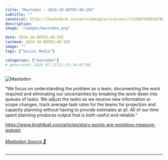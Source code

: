 ```yaml
---
title: "Mastodon - 2024-10-08T03:48:19Z"
subtitle: ""
canonical: https://hachyderm.io/users/mweagle/statuses/113269755052478602
description:
image: "/images/mastodon.png"

date: 2024-10-08T03:48:19Z
lastmod: 2024-10-08T03:48:19Z
image: ""
tags: ["Social Media"]

categories: ["mastodon"]
# generated: 2025-07-21T21:15:38-07:00
---
```

![Mastodon](/images/mastodon.png)

<p>“We focus on understanding the problem as a team, documenting the work required and eliminating our uncertainties by breaking the work down into queues of tasks. We adjust the tasks as we receive new information or scope changes, track average task rates for the teams for projection and capacity planning without having to provide estimates at all. All of our time spent planning produces output that is both useful and reliable.”</p><p><a href="https://www.brightball.com/articles/story-points-are-pointless-measure-queues" target="_blank" rel="nofollow noopener noreferrer" translate="no"><span class="invisible">https://www.</span><span class="ellipsis">brightball.com/articles/story-</span><span class="invisible">points-are-pointless-measure-queues</span></a></p>


###### [Mastodon Source 🐘](https://hachyderm.io/@mweagle/113269755052478602)

___
